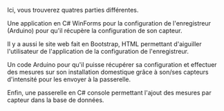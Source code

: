 Ici, vous trouverez quatres parties différentes.

Une application en C# WinForms pour la configuration de l'enregistreur (Arduino) pour qu'il récupère la configuration de son capteur.

Il y a aussi le site web fait en Bootstrap, HTML permettant d'aiguiller l'utilisateur de l'application de la configuration de l'enregistreur.

Un code Arduino pour qu'il puisse récupérer sa configuration et effectuer des mesures sur son installation domestique grâce à son/ses capteurs d'intensité pour les envoyer à la passerelle.

Enfin, une passerelle en C# console permettant l'ajout des mesures par capteur dans la base de données.
